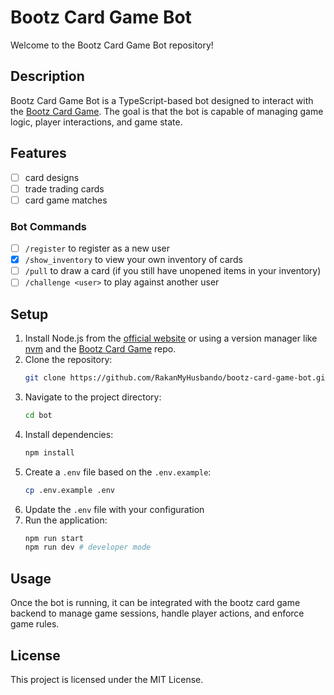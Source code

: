 # Bootz Card Game Bot

Welcome to the Bootz Card Game Bot repository!

## Description
Bootz Card Game Bot is a TypeScript-based bot designed to interact with the [Bootz Card Game](https://github.com/RakanMyHusbando/bootz-card-game). The goal is that the bot is capable of managing game logic, player interactions, and game state. 

## Features
- [ ] card designs
- [ ] trade trading cards
- [ ] card game matches

### Bot Commands
- [ ] `/register` to register as a new user
- [x] `/show_inventory` to view your own inventory of cards
- [ ] `/pull` to draw a card (if you still have unopened items in your inventory)
- [ ] `/challenge <user>` to play against another user 

## Setup

1. Install Node.js from the [official website](https://nodejs.org/) or using a version manager like [nvm](https://github.com/nvm-sh/nvm) and the [Bootz Card Game](https://github.com/RakanMyHusbando/bootz-card-game) repo.
2. Clone the repository:
   ```sh
   git clone https://github.com/RakanMyHusbando/bootz-card-game-bot.git bot
   ```
3. Navigate to the project directory:
   ```sh
   cd bot
   ```
3. Install dependencies:
    ```sh
    npm install
    ```
4. Create a `.env` file based on the `.env.example`:
    ```sh
    cp .env.example .env
    ```
5. Update the `.env` file with your configuration
6. Run the application:
    ```sh
    npm run start
    npm run dev # developer mode
    ```

## Usage
Once the bot is running, it can be integrated with the bootz card game backend to manage game sessions, handle player actions, and enforce game rules.

## License
This project is licensed under the MIT License.
